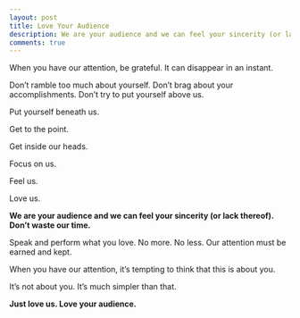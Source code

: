 ```yaml
---
layout: post
title: Love Your Audience
description: We are your audience and we can feel your sincerity (or lack thereof).
comments: true
---
```

When you have our attention, be grateful.  It can disappear in an instant.

Don’t ramble too much about yourself.  Don’t brag about your accomplishments.  Don’t try to put yourself above us.

Put yourself beneath us.

Get to the point.

Get inside our heads.

Focus on us.

Feel us.

Love us.

**We are your audience and we can feel your sincerity (or lack thereof).  Don’t waste our time.**

Speak and perform what you love.  No more.  No less.  Our attention must be earned and kept.

When you have our attention, it’s tempting to think that this is about you.

It’s not about you.  It’s much simpler than that.

**Just love us.  Love your audience.**
